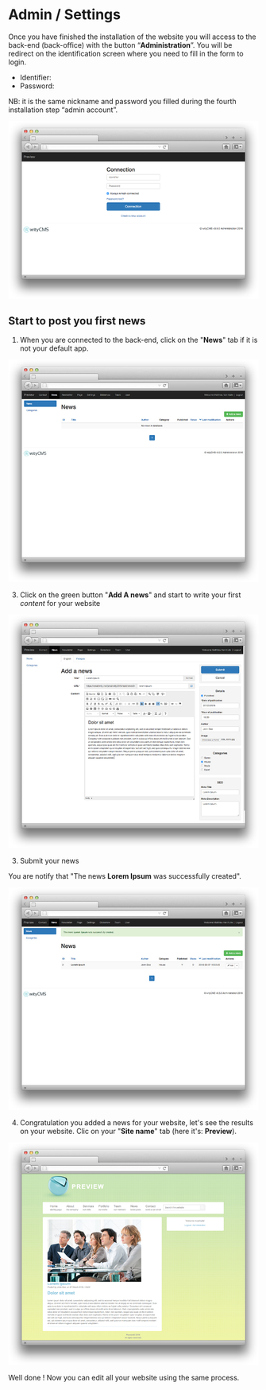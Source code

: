 # Admin / Settings

Once you have finished the installation of the website you will access to the back-end (back-office) with the button “**Administration**”. You will be redirect on the identification screen where you need to fill in the form to login.

* Identifier:
* Password:

NB: it is the same nickname and password you filled during the fourth installation step “admin account”.

![](connect-01.png)

## Start to post you first news

1. When you are connected to the back-end, click on the "**News**" tab if it is not your default app. 

![](post-news-01.png)

3. Click on the green button "**Add A news**" and start to write your first *content* for your website

![](post-news-02.png)

3.  Submit your news

You are notify that "The news **Lorem Ipsum** was successfully created".

![](post-news-03.png)

4.  Congratulation you added a news for your website, let's see the results on your website. Clic on your "**Site name**" tab (here it's: **Preview**).

![](post-news-04.png)

Well done ! Now you can edit all your website using the same process. 



